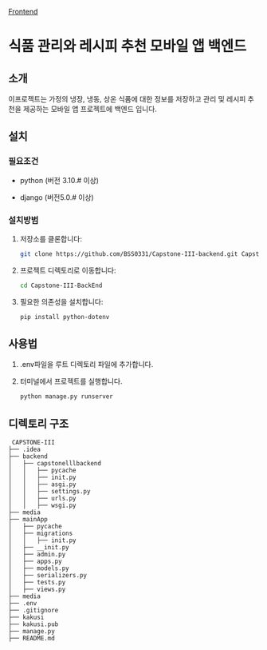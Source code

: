 ﻿[Frontend](https://github.com/BSS0331/Capstone-III)
 
 # 식품 관리와 레시피 추천 모바일 앱 백엔드

 ## 소개

 이프로젝트는 가정의 냉장, 냉동, 상온 식품에 대한 정보를 저장하고 관리 및 레시피 추천을 제공하는 모바일 앱 프로젝트에 백엔드 입니다.

 ## 설치

 ### 필요조건

- python (버전 3.10.#  이상)

- django (버전5.0.# 이상)


### 설치방범
1. 저장소를 클론합니다:
    ```bash
    git clone https://github.com/BSS0331/Capstone-III-backend.git Capstone-III-BackEnd
    ```
2. 프로젝트 디렉토리로 이동합니다:
    ```bash
    cd Capstone-III-BackEnd
    ```
3. 필요한 의존성을 설치합니다:
    ```bash
   pip install python-dotenv
    ```

## 사용법

1. .env파일을 루트 디렉토리 파일에 추가합니다.
   
3. 터미널에서 프로젝트를 실행합니다.
     ```bash
     python manage.py runserver
      ``` 
## 디렉토리 구조

     CAPSTONE-III
    ├── .idea
    ├── backend
    │   ├── capstonelllbackend
    │   │   ├── pycache
    │   │   ├── init.py
    │   │   ├── asgi.py
    │   │   ├── settings.py
    │   │   ├── urls.py
    │   │   ├── wsgi.py
    ├── media
    ├── mainApp
    │   ├── pycache
    │   ├── migrations
    │   │   ├── init.py
    │   ├── __init.py
    │   ├── admin.py
    │   ├── apps.py
    │   ├── models.py
    │   ├── serializers.py
    │   ├── tests.py
    │   ├── views.py
    ├── media
    ├── .env
    ├── .gitignore
    ├── kakusi
    ├── kakusi.pub
    ├── manage.py
    ├── README.md
